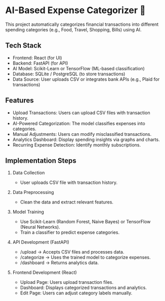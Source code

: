 # AI-Based Expense Categorizer 🚀

This project automatically categorizes financial transactions into different spending categories (e.g., Food, Travel, Shopping, Bills) using AI.


## Tech Stack 
- Frontend: React (for UI)
- Backend: FastAPI (for API)
- AI Model: Scikit-Learn or TensorFlow (ML-based classification)
- Database: SQLite / PostgreSQL (to store transactions)
- Data Source: User uploads CSV or integrates bank APIs (e.g., Plaid for transactions)

## Features
- Upload Transactions: Users can upload CSV files with transaction history.
- AI-Powered Categorization: The model classifies expenses into categories.
- Manual Adjustments: Users can modify misclassified transactions.
- Analytics Dashboard: Display spending insights via graphs and charts.
- Recurring Expense Detection: Identify monthly subscriptions.

## Implementation Steps 

1. Data Collection 
    - User uploads CSV file with transaction history.

2. Data Preprocessing 
    - Clean the data and extract relevant features.

3. Model Training 
    - Use Scikit-Learn (Random Forest, Naive Bayes) or TensorFlow (Neural Networks).
    - Train a classifier to predict expense categories.

4. API Development (FastAPI) 
    - /upload → Accepts CSV files and processes data.
    - /categorize → Uses the trained model to categorize expenses.
    - /dashboard → Returns analytics data.

5. Frontend Development (React)
    - Upload Page: Users upload transaction files.
    - Dashboard: Displays categorized transactions and analytics.
    - Edit Page: Users can adjust category labels manually.